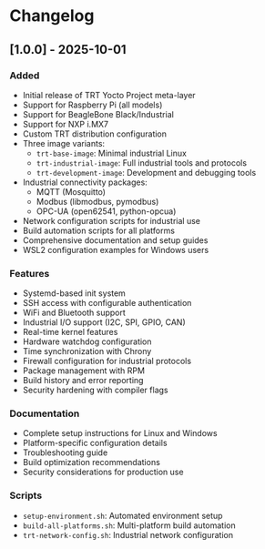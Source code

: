 # Changelog

## [1.0.0] - 2025-10-01

### Added
- Initial release of TRT Yocto Project meta-layer
- Support for Raspberry Pi (all models)
- Support for BeagleBone Black/Industrial
- Support for NXP i.MX7
- Custom TRT distribution configuration
- Three image variants:
  - `trt-base-image`: Minimal industrial Linux
  - `trt-industrial-image`: Full industrial tools and protocols
  - `trt-development-image`: Development and debugging tools
- Industrial connectivity packages:
  - MQTT (Mosquitto)
  - Modbus (libmodbus, pymodbus)
  - OPC-UA (open62541, python-opcua)
- Network configuration scripts for industrial use
- Build automation scripts for all platforms
- Comprehensive documentation and setup guides
- WSL2 configuration examples for Windows users

### Features
- Systemd-based init system
- SSH access with configurable authentication
- WiFi and Bluetooth support
- Industrial I/O support (I2C, SPI, GPIO, CAN)
- Real-time kernel features
- Hardware watchdog configuration
- Time synchronization with Chrony
- Firewall configuration for industrial protocols
- Package management with RPM
- Build history and error reporting
- Security hardening with compiler flags

### Documentation
- Complete setup instructions for Linux and Windows
- Platform-specific configuration details
- Troubleshooting guide
- Build optimization recommendations
- Security considerations for production use

### Scripts
- `setup-environment.sh`: Automated environment setup
- `build-all-platforms.sh`: Multi-platform build automation
- `trt-network-config.sh`: Industrial network configuration